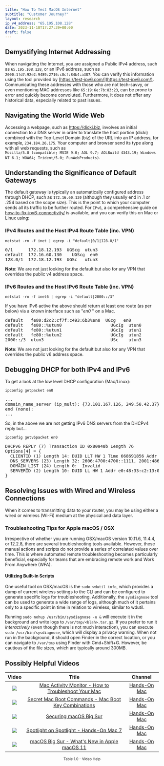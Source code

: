 ```yaml
---
title: "How To Test MacOS Internet"
subtitle: "Customer Journey?"
layout: research
ip_v4_address: "65.195.108.128"
date: 2023-11-18T17:27:39+00:00
draft: false
---
```


## Demystifying Internet Addressing

When navigating the Internet, you are assigned a Public IPv4 address, such as ```65.195.108.128```, or an IPv6 address, such as ```2000:1fd7:92e2:9489:2716:c8cf:84b4:a387```. You can verify this information using the tool provided by [https://test-ipv6.com/](https://test-ipv6.com/). Communicating these addresses with those who are not tech-savvy, or even mentioning MAC addresses like ```65:19:6e:7b:83:23```, can be prone to error and quickly become convoluted. Furthermore, it does not offer any historical data, especially related to past issues.
## Navigating the World Wide Web

Accessing a webpage, such as https://dicki.biz, involves an initial connection to a DNS server in order to translate the host portion (dicki) combined with the Top-Level Domain (biz) of the URL into an IP address, for example, ```234.184.26.175```. Your computer and browser send its type along with all web requests, such as <br>```Mozilla/5.0 (compatible; MSIE 9.0; AOL 9.7; AOLBuild 4343.19; Windows NT 6.1; WOW64; Trident/5.0; FunWebProducts)```.
## Understanding the Significance of Default Gateways

The default gateway is typically an automatically configured address through DHCP, such as ```172.16.60.130``` (although they usually end in .1 or .254 based on the scope size). This is the point to which your computer sends all its traffic to be further routed. For ```IPv6```, a comprehensive guide on [how-to-fix-ipv6-connectivity/](/blog/how-to-fix-ipv6-connectivity/) is available, and you can verify this on Mac or Linux using:
<br>

### IPv4 Routes and the Host IPv4 Route Table (inc. VPN)
```netstat -rn -f inet | egrep -i "default|0/1|128.0/1"```

<pre>
0/1      172.18.12.193  UGScg  utun3
default  172.16.60.130    UGScg  en0
128.0/1  172.18.12.193  UGSc   utun3</pre>

**Note:** We are not just looking for the default but also for any VPN that overrides the public v4 address space.

### IPv6 Routes and the Host IPv6 Route Table (inc. VPN)
```netstat -rn -f inet6 | egrep -i "default|2000::/3"```

If you have IPv6 active the above should return at least one route (as per below) via a known interface such as "_en0_ " on a Mac. 

<pre>
default   fe80:d2c2:cf7f:c493:6b3%en0  UGcg   en0
default   fe80::%utun0                   UGcIg  utun0
default   fe80::%utun1                   UGcIg  utun1
default   fe80::%utun2                   UGcIg  utun2
2000::/3  utun3                          USc    utun3</pre>

**Note:** We are not just looking for the default but also for any VPN that overrides the public v6 address space.
<br>

## Debugging DHCP for both IPv4 and IPv6

To get a look at the low level DHCP configuration (Mac/Linux): 

```ipconfig getpacket en0```

<pre>
...
domain_name_server (ip_mult): {73.101.167.126, 249.50.42.37}
end (none):
...</pre>

So, in the above we are not getting IPv6 DNS servers from the DHCPv4 reply but...

```ipconfig getv6packet en0```

<pre>
DHCPv6 REPLY (7) Transaction ID 0x80940b Length 76
Options[4] = {
  CLIENTID (1) Length 14: DUID LLT HW 1 Time 668691856 Addr 65:19:6e:7b:83:23
  DNS_SERVERS (23) Length 32: 2606:4700:4700::1111, 2001:4860:4860::8844
  DOMAIN_LIST (24) Length 0:  Invalid
  SERVERID (2) Length 10: DUID LL HW 1 Addr e0:48:33:c2:13:09
}</pre>




## Resolving Issues with Wired and Wireless Connections
When it comes to transmitting data to your router, you may be using either a wired or wireless (Wi-Fi) medium at the physical and data layer.
### Troubleshooting Tips for Apple macOS / OSX
Irrespective of whether you are running OSX/macOS version 10.11.6, 11.4.4, or 12.2.8, there are several troubleshooting tools available. However, these manual actions and scripts do not provide a series of correlated values over time. This is where automated remote troubleshooting becomes particularly beneficial, especially for teams that are embracing remote work and Work From Anywhere (WFA).
#### Utilizing Built-in Scripts
One useful tool on OSX/macOS is the ```sudo wdutil info```, which provides a dump of current wireless settings to the CLI and can be configured to generate specific logs for troubleshooting. Additionally, the ```sysdiagnose``` tool can be used to generate a wide range of logs, although much of it pertains only to a specific point in time in relation to wireless, similar to wdutil.

Running ```sudo nohup /usr/bin/sysdiagnose -u &``` will execute it in the background and write logs to ```/var/tmp/<blah>.tar.gz```. If you prefer to run it *interactively* (even though there is not much interaction), you can execute<br>```sudo /usr/bin/sysdiagnose```, which will display a privacy warning. When not run in the background, it should open Finder in the correct location, or you can navigate to ```/var/tmp``` using Finder with Cmd+Shift+G. However, be cautious of the file sizes, which are typically around 300MB.
## Possibly Helpful Videos

<link href="/plugins/lity/css/lity.min.css" rel="stylesheet">
<script src="/plugins/lity/js/lity.min.js"></script>
<div class="table1-start"></div>

|Video | Title | Channel |
| :---: | :---: | :---: |
|<a href="https://www.youtube.com/watch?v=TWzWd_DiaJ0" data-lity><img src="https://i.ytimg.com/vi/TWzWd_DiaJ0/default.jpg" class="img-fluid"></a>|<a href="https://www.youtube.com/watch?v=TWzWd_DiaJ0" data-lity>Mac Activity Monitor - How to Troubleshoot Your Mac</a>|<a target="_blank" href="https://www.youtube.com/channel/UCg43DP8MdHVcl4rFK_delBg" >Hands-On Mac</a>|
|<a href="https://www.youtube.com/watch?v=VwNYWAxHCgM" data-lity><img src="https://i.ytimg.com/vi/VwNYWAxHCgM/default.jpg" class="img-fluid"></a>|<a href="https://www.youtube.com/watch?v=VwNYWAxHCgM" data-lity>Secret Mac Boot Commands - Mac Boot Key Combinations</a>|<a target="_blank" href="https://www.youtube.com/channel/UCg43DP8MdHVcl4rFK_delBg" >Hands-On Mac</a>|
|<a href="https://www.youtube.com/watch?v=7KdhJimuhNw" data-lity><img src="https://i.ytimg.com/vi/7KdhJimuhNw/default.jpg" class="img-fluid"></a>|<a href="https://www.youtube.com/watch?v=7KdhJimuhNw" data-lity>Securing macOS Big Sur</a>|<a target="_blank" href="https://www.youtube.com/channel/UCg43DP8MdHVcl4rFK_delBg" >Hands-On Mac</a>|
|<a href="https://www.youtube.com/watch?v=RslZ4W1EPqk" data-lity><img src="https://i.ytimg.com/vi/RslZ4W1EPqk/default.jpg" class="img-fluid"></a>|<a href="https://www.youtube.com/watch?v=RslZ4W1EPqk" data-lity>Spotlight on Spotlight - Hands-On Mac 7</a>|<a target="_blank" href="https://www.youtube.com/channel/UCg43DP8MdHVcl4rFK_delBg" >Hands-On Mac</a>|
|<a href="https://www.youtube.com/watch?v=JMKi6o9kaZI" data-lity><img src="https://i.ytimg.com/vi/JMKi6o9kaZI/default.jpg" class="img-fluid"></a>|<a href="https://www.youtube.com/watch?v=JMKi6o9kaZI" data-lity>macOS Big Sur - What&#39;s New in Apple macOS 11</a>|<a target="_blank" href="https://www.youtube.com/channel/UCg43DP8MdHVcl4rFK_delBg" >Hands-On Mac</a>|

<center><small>Table 1.0 - Video Help</small></center>
 <br>
<div class="table1-end"></div>
<script type="text/javascript">
(function() {
    $('div.table1-start').nextUntil('div.table1-end', 'table').addClass('table thead-dark table-striped table-responsive rounded').attr('id', 't1');
    $('#t1').find('thead').addClass('thead-dark');
})();
</script>
